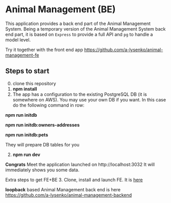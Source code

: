 # Animal Management (BE)
This application provides a back end part of the Animal Management System.
Being a temporary version of the Animal Management System back end part, it is based on `Express` to provide a full API and `pg` to handle a model level.

Try it together with the front end app https://github.com/a-lysenko/animal-management-fe

## Steps to start

0. clone this repository
1. **npm install**
2. The app has a configuration to the existing PostgreSQL DB (it is somewhere on AWS).
You may use your own DB if you want. In this case do the following command in row:

**npm run initdb**

**npm run initdb:owners-addresses**

**npm run initdb:pets**

They will prepare DB tables for you

2. **npm run dev** 

**Congrats** Meet the application launched on http://localhost:3032 It will immediately shows you some data.

Extra steps to get FE+BE
3. Clone, install and launch FE. It is [here](https://github.com/a-lysenko/animal-management-fe)

**loopback** based Animal Management back end is here https://github.com/a-lysenko/animal-management-backend
